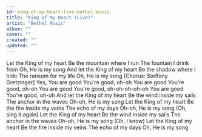 ```yaml
---
id: king-of-my-heart-live-bethel-music
title: "King of My Heart (Live)"
artist: "Bethel Music"
album: ""
cover: ""
created: ""
updated: ""
---
```


Let the King of my heart
Be the mountain where I run
The fountain I drink from
Oh, He is my song
And let the King of my heart
Be the shadow where I hide
The ransom for my life
Oh, He is my song
[Chorus: Steffany Gretzinger]
Yes, You are good
You're good, oh-oh
You are good
You're good, oh-oh
You are good
You're good, oh-oh-oh-oh-oh
You are good
You're good, oh-oh
And let the King of my heart
Be the wind inside my sails
The anchor in the waves
Oh-oh, He is my song
Let the King of my heart
Be the fire inside my veins
The echo of my days
Oh-oh, He is my song (Oh, sing it again)
Let the King of my heart
Be the wind inside my sails
The anchor in the waves
Oh-oh, He is my song (Oh, I know)
Let the King of my heart
Be the fire inside my veins
The echo of my days
Oh, He is my song